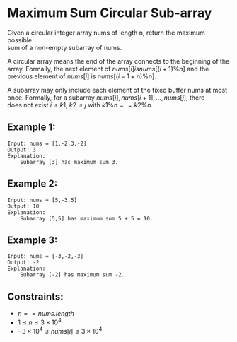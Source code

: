# Maximum Sum Circular Sub-array

Given a circular integer array nums of length n, return the maximum possible  
sum of a non-empty subarray of nums.

A circular array means the end of the array connects to the beginning of the  
array. Formally, the next element of $nums[i] is nums[(i + 1) \% n]$ and the  
previous element of $nums[i]$ is $nums[(i - 1 + n) \% n]$.

A subarray may only include each element of the fixed buffer nums at most  
once. Formally, for a subarray $nums[i], nums[i + 1], ..., nums[j]$, there  
does not exist $i \le k1$, $k2 \le j$ with $k1 \% n == k2 \% n$.

 

## Example 1:

    Input: nums = [1,-2,3,-2]
    Output: 3
    Explanation: 
        Subarray [3] has maximum sum 3.

## Example 2:

    Input: nums = [5,-3,5]
    Output: 10
    Explanation: 
        Subarray [5,5] has maximum sum 5 + 5 = 10.

## Example 3:

    Input: nums = [-3,-2,-3]
    Output: -2
    Explanation: 
        Subarray [-2] has maximum sum -2.

 

## Constraints:

* $n == nums.length$
* $1 \le n \le 3 \times 10^4$
* $-3 \times 10^4 \le nums[i] \le 3 \times 10^4$

